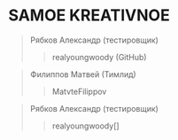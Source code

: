 # SAMOE KREATIVNOE
> Рябков Александр (тестировщик)
>> realyoungwoody (GitHub)

> Филиппов Матвей (Тимлид)
>> MatvteFilippov 

> Рябков Александр (тестировщик)
>> realyoungwoody[]

>
>>
